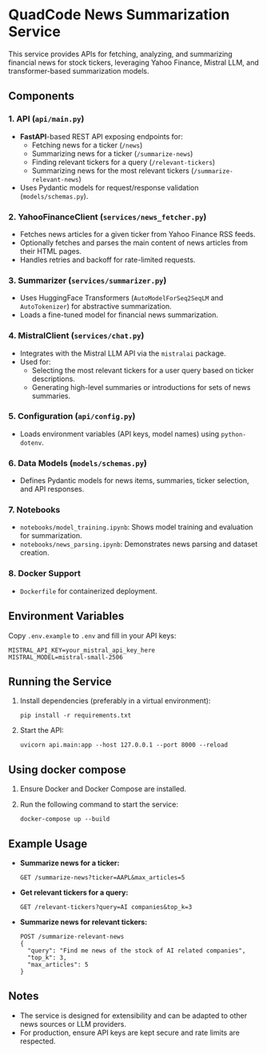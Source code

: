 # QuadCode News Summarization Service

This service provides APIs for fetching, analyzing, and summarizing financial news for stock tickers, leveraging Yahoo Finance, Mistral LLM, and transformer-based summarization models.

## Components

### 1. API (`api/main.py`)
- **FastAPI**-based REST API exposing endpoints for:
  - Fetching news for a ticker (`/news`)
  - Summarizing news for a ticker (`/summarize-news`)
  - Finding relevant tickers for a query (`/relevant-tickers`)
  - Summarizing news for the most relevant tickers (`/summarize-relevant-news`)
- Uses Pydantic models for request/response validation (`models/schemas.py`).

### 2. YahooFinanceClient (`services/news_fetcher.py`)
- Fetches news articles for a given ticker from Yahoo Finance RSS feeds.
- Optionally fetches and parses the main content of news articles from their HTML pages.
- Handles retries and backoff for rate-limited requests.

### 3. Summarizer (`services/summarizer.py`)
- Uses HuggingFace Transformers (`AutoModelForSeq2SeqLM` and `AutoTokenizer`) for abstractive summarization.
- Loads a fine-tuned model for financial news summarization.

### 4. MistralClient (`services/chat.py`)
- Integrates with the Mistral LLM API via the `mistralai` package.
- Used for:
  - Selecting the most relevant tickers for a user query based on ticker descriptions.
  - Generating high-level summaries or introductions for sets of news summaries.

### 5. Configuration (`api/config.py`)
- Loads environment variables (API keys, model names) using `python-dotenv`.

### 6. Data Models (`models/schemas.py`)
- Defines Pydantic models for news items, summaries, ticker selection, and API responses.

### 7. Notebooks
- `notebooks/model_training.ipynb`: Shows model training and evaluation for summarization.
- `notebooks/news_parsing.ipynb`: Demonstrates news parsing and dataset creation.

### 8. Docker Support
- `Dockerfile` for containerized deployment.

## Environment Variables

Copy `.env.example` to `.env` and fill in your API keys:

```
MISTRAL_API_KEY=your_mistral_api_key_here
MISTRAL_MODEL=mistral-small-2506
```

## Running the Service

1. Install dependencies (preferably in a virtual environment):

   ```
   pip install -r requirements.txt
   ```

2. Start the API:

   ```
   uvicorn api.main:app --host 127.0.0.1 --port 8000 --reload
   ```

## Using docker compose

1. Ensure Docker and Docker Compose are installed.
2. Run the following command to start the service:

   ```
   docker-compose up --build
   ```

## Example Usage

- **Summarize news for a ticker:**
  ```
  GET /summarize-news?ticker=AAPL&max_articles=5
  ```
- **Get relevant tickers for a query:**
  ```
  GET /relevant-tickers?query=AI companies&top_k=3
  ```
- **Summarize news for relevant tickers:**
  ```
  POST /summarize-relevant-news
  {
    "query": "Find me news of the stock of AI related companies",
    "top_k": 3,
    "max_articles": 5
  }
  ```

## Notes

- The service is designed for extensibility and can be adapted to other news sources or LLM providers.
- For production, ensure API keys are kept secure and rate limits are respected.


